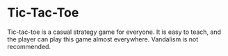 # Tic-Tac-Toe
 Tic-tac-toe is a casual strategy game for everyone. It is easy to teach, and the player can play this game almost everywhere. Vandalism is not recommended.
